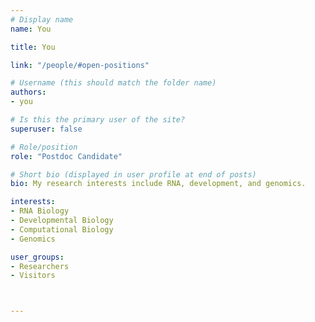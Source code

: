 ```yaml
---
# Display name
name: You

title: You

link: "/people/#open-positions"

# Username (this should match the folder name)
authors:
- you

# Is this the primary user of the site?
superuser: false

# Role/position
role: "Postdoc Candidate"

# Short bio (displayed in user profile at end of posts)
bio: My research interests include RNA, development, and genomics.

interests:
- RNA Biology
- Developmental Biology
- Computational Biology
- Genomics

user_groups:
- Researchers
- Visitors



---
```

